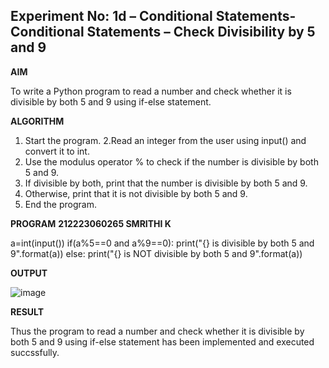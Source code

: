 ## Experiment No: 1d – Conditional Statements- Conditional Statements – Check Divisibility by 5 and 9

**AIM**

To write a Python program to read a number and check whether it is divisible by both 5 and 9 using if-else statement.


**ALGORITHM**  

1. Start the program.
2.Read an integer from the user using input() and convert it to int.
3. Use the modulus operator % to check if the number is divisible by both 5 and 9.
4. If divisible by both, print that the number is divisible by both 5 and 9.
5. Otherwise, print that it is not divisible by both 5 and 9.
6. End the program.

**PROGRAM**
**212223060265
SMRITHI K**

a=int(input())
if(a%5==0 and a%9==0):
    print("{} is divisible by both 5 and 9".format(a))
else:
    print("{} is NOT divisible by both 5 and 9".format(a))

**OUTPUT**

![image](https://github.com/user-attachments/assets/6e6cc5e8-188b-4125-9072-1c5a28fa1334)


**RESULT**

Thus the program to read a number and check whether it is divisible by both 5 and 9 using if-else statement has been implemented and executed succssfully.


